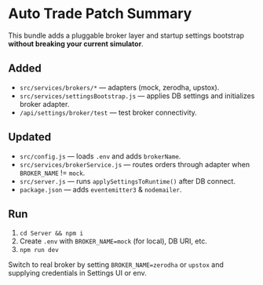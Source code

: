 
# Auto Trade Patch Summary

This bundle adds a pluggable broker layer and startup settings bootstrap **without breaking your current simulator**.

## Added
- `src/services/brokers/*` — adapters (mock, zerodha, upstox).
- `src/services/settingsBootstrap.js` — applies DB settings and initializes broker adapter.
- `/api/settings/broker/test` — test broker connectivity.

## Updated
- `src/config.js` — loads `.env` and adds `brokerName`.
- `src/services/brokerService.js` — routes orders through adapter when `BROKER_NAME` != `mock`.
- `src/server.js` — runs `applySettingsToRuntime()` after DB connect.
- `package.json` — adds `eventemitter3` & `nodemailer`.

## Run
1. `cd Server && npm i`
2. Create `.env` with `BROKER_NAME=mock` (for local), DB URI, etc.
3. `npm run dev`

Switch to real broker by setting `BROKER_NAME=zerodha` or `upstox` and supplying credentials in Settings UI or env.
